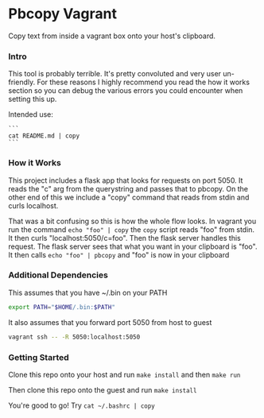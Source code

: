 Pbcopy Vagrant
==============

Copy text from inside a vagrant box onto your host's clipboard.

### Intro

This tool is probably terrible. It's pretty convoluted and very user 
un-friendly. For these reasons I highly recommend you read the how
it works section so you can debug the various errors you could
encounter when setting this up.

Intended use:

    ```
    cat README.md | copy
    ```

### How it Works

This project includes a flask app that looks for requests on port 5050. It 
reads the "c" arg from the querystring and passes that to pbcopy. On the other
end of this we include a "copy" command that reads from stdin and curls localhost.

That was a bit confusing so this is how the whole flow looks. In vagrant you
run the command `echo "foo" | copy` the `copy` script reads "foo" from stdin.
It then curls "localhost:5050/c=foo". Then the flask server handles this
request. The flask server sees that what you want in your clipboard is 
"foo". It then calls `echo "foo" | pbcopy` and "foo" is now in your clipboard

### Additional Dependencies

This assumes that you have ~/.bin on your PATH
```bash
export PATH="$HOME/.bin:$PATH"  
```

It also assumes that you forward port 5050 from host to guest

```bash
vagrant ssh -- -R 5050:localhost:5050
```

### Getting Started

Clone this repo onto your host and run `make install` and then `make run`

Then clone this repo onto the guest and run `make install`

You're good to go! Try `cat ~/.bashrc | copy`
